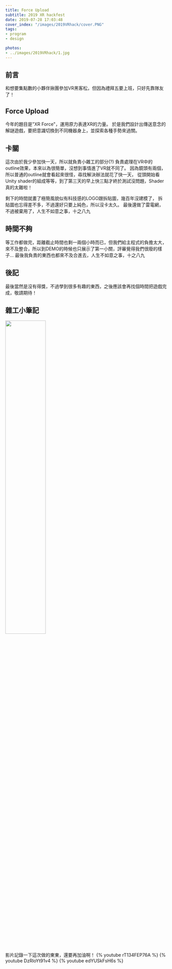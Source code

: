 ```yaml
---
title: Force Upload
subtitle: 2019 XR hackfest
date: 2019-07-28 17:03:48
cover_index: "/images/2019VRhack/cover.PNG"
tags:
- program
- design

photos:
- ../images/2019VRhack/1.jpg
---
```

## 前言
和想要集點數的小夥伴揪團參加VR黑客松，但因為禮拜五要上班，只好先靠隊友了！

## Force Upload
今年的題目是"XR Force"，運用原力表達XR的力量。
於是我們設計出傳送意念的解謎遊戲，要把意識切換到不同機器身上，並探索各種手勢來過關。

## 卡關
這次由於我少參加快一天，所以就負責小雜工的部分(?)
負責處理在VR中的outline效果，本來以為很簡單，沒想到事情進了VR就不同了。
因為鏡頭有兩個，所以普通的outline就會看起來很怪，尋找解決辦法就花了快一天，
從頭開始看Unity shader的組成等等，到了第三天的早上快三點才終於測試沒問題，Shader真的太難啦！

剩下的時間就畫了極簡風貌似有科技感的LOGO跟拆貼圖，幾百年沒建模了，
拆貼圖也忘得差不多，不過還好只要上純色，所以沒卡太久。
最後還做了雷電網，不過被棄用了，人生不如意之事，十之八九

## 時間不夠
等工作都做完，距離截止時間也剩一兩個小時而已，但我們給主程式的負擔太大，
來不及整合，所以到DEMO的時候也只展示了第一小關，評審覺得我們很廢的樣子...
最後我負責的東西也都來不及合進去，人生不如意之事，十之八九

## 後記
最後當然是沒有得獎，不過學到很多有趣的東西，之後應該會再找個時間把遊戲完成，敬請期待！

## 雜工小筆記
<a href="https://github.com/dyronzha/VR_ForceUpload"><img src="https://gh-card.dev/repos/dyronzha/VR_ForceUpload.svg" width="50%"></a>

影片記錄一下這次做的東東，還要再加油啊！
{% youtube rT134FEP76A %}
{% youtube DzRloYt91v4 %}
{% youtube edYUSkFsH6s %}
